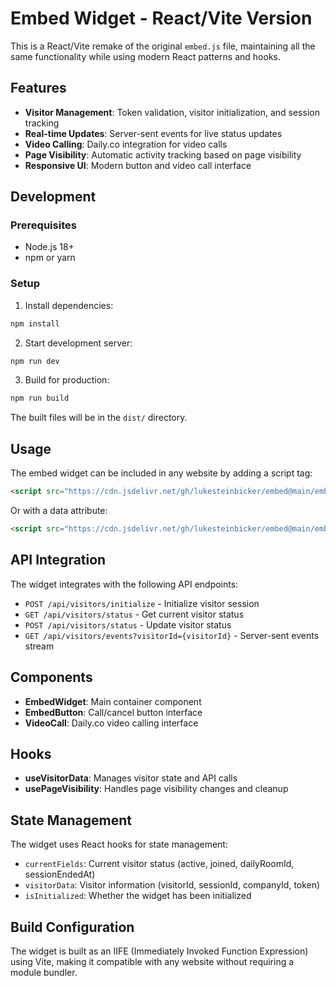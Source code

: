 # Embed Widget - React/Vite Version

This is a React/Vite remake of the original `embed.js` file, maintaining all the same functionality while using modern React patterns and hooks.

## Features

- **Visitor Management**: Token validation, visitor initialization, and session tracking
- **Real-time Updates**: Server-sent events for live status updates
- **Video Calling**: Daily.co integration for video calls
- **Page Visibility**: Automatic activity tracking based on page visibility
- **Responsive UI**: Modern button and video call interface

## Development

### Prerequisites

- Node.js 18+ 
- npm or yarn

### Setup

1. Install dependencies:
```bash
npm install
```

2. Start development server:
```bash
npm run dev
```

3. Build for production:
```bash
npm run build
```

The built files will be in the `dist/` directory.

## Usage

The embed widget can be included in any website by adding a script tag:

```html
<script src="https://cdn.jsdelivr.net/gh/lukesteinbicker/embed@main/embed.js?token=your_embed_token"></script>
```

Or with a data attribute:

```html
<script src="https://cdn.jsdelivr.net/gh/lukesteinbicker/embed@main/embed.js" data-token="your_embed_token"></script>
```

## API Integration

The widget integrates with the following API endpoints:

- `POST /api/visitors/initialize` - Initialize visitor session
- `GET /api/visitors/status` - Get current visitor status
- `POST /api/visitors/status` - Update visitor status
- `GET /api/visitors/events?visitorId={visitorId}` - Server-sent events stream

## Components

- **EmbedWidget**: Main container component
- **EmbedButton**: Call/cancel button interface
- **VideoCall**: Daily.co video calling interface

## Hooks

- **useVisitorData**: Manages visitor state and API calls
- **usePageVisibility**: Handles page visibility changes and cleanup

## State Management

The widget uses React hooks for state management:

- `currentFields`: Current visitor status (active, joined, dailyRoomId, sessionEndedAt)
- `visitorData`: Visitor information (visitorId, sessionId, companyId, token)
- `isInitialized`: Whether the widget has been initialized

## Build Configuration

The widget is built as an IIFE (Immediately Invoked Function Expression) using Vite, making it compatible with any website without requiring a module bundler.
